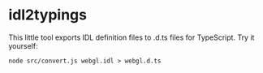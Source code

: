 idl2typings
===========

This little tool exports IDL definition files to .d.ts files for TypeScript. 
Try it yourself: 

	node src/convert.js webgl.idl > webgl.d.ts


